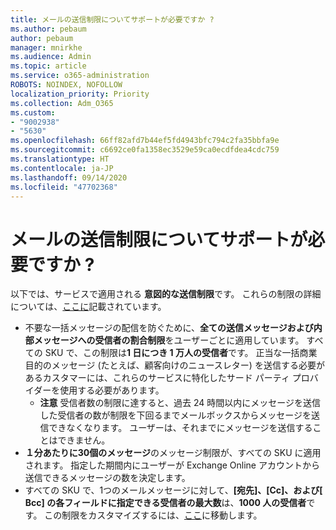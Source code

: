 ```yaml
---
title: メールの送信制限についてサポートが必要ですか ?
ms.author: pebaum
author: pebaum
manager: mnirkhe
ms.audience: Admin
ms.topic: article
ms.service: o365-administration
ROBOTS: NOINDEX, NOFOLLOW
localization_priority: Priority
ms.collection: Adm_O365
ms.custom:
- "9002938"
- "5630"
ms.openlocfilehash: 66ff82afd7b44ef5fd4943bfc794c2fa35bbfa9e
ms.sourcegitcommit: c6692ce0fa1358ec3529e59ca0ecdfdea4cdc759
ms.translationtype: HT
ms.contentlocale: ja-JP
ms.lasthandoff: 09/14/2020
ms.locfileid: "47702368"
---
```

# <a name="need-help-with-email-sending-limits"></a>メールの送信制限についてサポートが必要ですか ?

以下では、サービスで適用される **意図的な送信制限**です。 これらの制限の詳細については、[ここに](https://docs.microsoft.com/office365/servicedescriptions/exchange-online-service-description/exchange-online-limits#receiving-and-sending-limits)記載されています。

- 不要な一括メッセージの配信を防ぐために、**全ての送信メッセージおよび内部メッセージへの受信者の割合制限**をユーザーごとに適用しています。 すべての SKU で、この制限は**1 日につき 1 万人の受信者**です。  正当な一括商業目的のメッセージ (たとえば、顧客向けのニュースレター) を送信する必要があるカスタマーには、これらのサービスに特化したサード パーティ プロバイダーを使用する必要があります。
    - **注意** 受信者数の制限に達すると、過去 24 時間以内にメッセージを送信した受信者の数が制限を下回るまでメールボックスからメッセージを送信できなくなります。 ユーザーは、それまでにメッセージを送信することはできません。
- **１分あたりに30個のメッセージ**のメッセージ制限が、すべての SKU に適用されます。 指定した期間内にユーザーが Exchange Online アカウントから送信できるメッセージの数を決定します。
- すべての SKU で、1つのメールメッセージに対して、**[宛先]、[Cc]、および[ Bcc] の各フィールドに指定できる受信者の最大数**は、**1000 人の受信者**です。 この制限をカスタマイズするには、[ここ](https://techcommunity.microsoft.com/t5/exchange-team-blog/customizable-recipient-limits-in-office-365/ba-p/1183228)に移動します。
